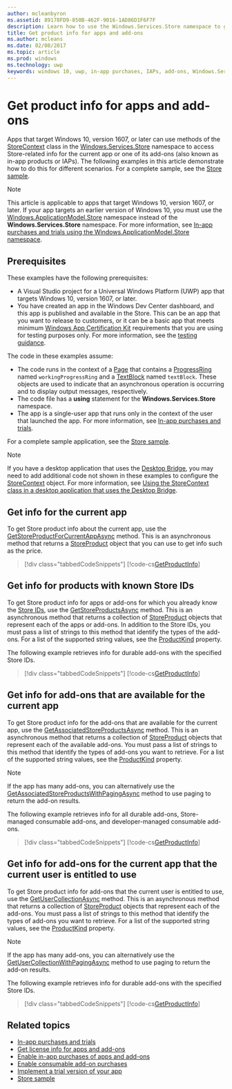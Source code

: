 ```yaml
---
author: mcleanbyron
ms.assetid: 89178FD9-850B-462F-9016-1AD86D1F6F7F
description: Learn how to use the Windows.Services.Store namespace to get Store-related product info for the current app or one of its add-ons.
title: Get product info for apps and add-ons
ms.author: mcleans
ms.date: 02/08/2017
ms.topic: article
ms.prod: windows
ms.technology: uwp
keywords: windows 10, uwp, in-app purchases, IAPs, add-ons, Windows.Services.Store
---
```


# Get product info for apps and add-ons

Apps that target Windows 10, version 1607, or later can use methods of the [StoreContext](https://msdn.microsoft.com/library/windows/apps/windows.services.store.storecontext.aspx) class in the [Windows.Services.Store](https://msdn.microsoft.com/library/windows/apps/windows.services.store.aspx) namespace to access Store-related info for the current app or one of its add-ons (also known as in-app products or IAPs). The following examples in this article demonstrate how to do this for different scenarios. For a complete sample, see the [Store sample](https://github.com/Microsoft/Windows-universal-samples/tree/master/Samples/Store).

> [!NOTE]
> This article is applicable to apps that target Windows 10, version 1607, or later. If your app targets an earlier version of Windows 10, you must use the [Windows.ApplicationModel.Store](https://msdn.microsoft.com/library/windows/apps/windows.applicationmodel.store.aspx) namespace instead of the **Windows.Services.Store** namespace. For more information, see [In-app purchases and trials using the Windows.ApplicationModel.Store namespace](in-app-purchases-and-trials-using-the-windows-applicationmodel-store-namespace.md).

## Prerequisites

These examples have the following prerequisites:
* A Visual Studio project for a Universal Windows Platform (UWP) app that targets Windows 10, version 1607, or later.
* You have created an app in the Windows Dev Center dashboard, and this app is published and available in the Store. This can be an app that you want to release to customers, or it can be a basic app that meets minimum [Windows App Certification Kit](https://developer.microsoft.com/windows/develop/app-certification-kit) requirements that you are using for testing purposes only. For more information, see the [testing guidance](in-app-purchases-and-trials.md#testing).

The code in these examples assume:
* The code runs in the context of a [Page](https://msdn.microsoft.com/library/windows/apps/windows.ui.xaml.controls.page.aspx) that contains a [ProgressRing](https://msdn.microsoft.com/library/windows/apps/windows.ui.xaml.controls.progressring.aspx) named ```workingProgressRing``` and a [TextBlock](https://msdn.microsoft.com/library/windows/apps/windows.ui.xaml.controls.textblock.aspx) named ```textBlock```. These objects are used to indicate that an asynchronous operation is occurring and to display output messages, respectively.
* The code file has a **using** statement for the **Windows.Services.Store** namespace.
* The app is a single-user app that runs only in the context of the user that launched the app. For more information, see [In-app purchases and trials](in-app-purchases-and-trials.md#api_intro).

For a complete sample application, see the [Store sample](https://github.com/Microsoft/Windows-universal-samples/tree/master/Samples/Store).

> [!NOTE]
> If you have a desktop application that uses the [Desktop Bridge](https://developer.microsoft.com/windows/bridges/desktop), you may need to add additional code not shown in these examples to configure the [StoreContext](https://msdn.microsoft.com/library/windows/apps/windows.services.store.storecontext.aspx) object. For more information, see [Using the StoreContext class in a desktop application that uses the Desktop Bridge](in-app-purchases-and-trials.md#desktop).

## Get info for the current app

To get Store product info about the current app, use the [GetStoreProductForCurrentAppAsync](https://msdn.microsoft.com/library/windows/apps/windows.services.store.storecontext.getstoreproductforcurrentappasync.aspx) method. This is an asynchronous method that returns a [StoreProduct](https://msdn.microsoft.com/library/windows/apps/windows.services.store.storeproduct.aspx) object that you can use to get info such as the price.

> [!div class="tabbedCodeSnippets"]
[!code-cs[GetProductInfo](./code/InAppPurchasesAndLicenses_RS1/cs/GetAppInfoPage.xaml.cs#GetAppInfo)]

## Get info for products with known Store IDs

To get Store product info for apps or add-ons for which you already know the [Store IDs](in-app-purchases-and-trials.md#store_ids), use the [GetStoreProductsAsync](https://msdn.microsoft.com/library/windows/apps/mt706579.aspx) method. This is an asynchronous method that returns a collection of  [StoreProduct](https://msdn.microsoft.com/library/windows/apps/windows.services.store.storeproduct.aspx) objects that represent each of the apps or add-ons. In addition to the Store IDs, you must pass a list of strings to this method that identify the types of the add-ons. For a list of the supported string values, see the [ProductKind](https://msdn.microsoft.com/library/windows/apps/windows.services.store.storeproduct.productkind.aspx) property.

The following example retrieves info for durable add-ons with the specified Store IDs.

> [!div class="tabbedCodeSnippets"]
[!code-cs[GetProductInfo](./code/InAppPurchasesAndLicenses_RS1/cs/GetProductInfoPage.xaml.cs#GetProductInfo)]

## Get info for add-ons that are available for the current app

To get Store product info for the add-ons that are available for the current app, use the [GetAssociatedStoreProductsAsync](https://msdn.microsoft.com/library/windows/apps/mt706571.aspx) method. This is an asynchronous method that returns a collection of  [StoreProduct](https://msdn.microsoft.com/library/windows/apps/windows.services.store.storeproduct.aspx) objects that represent each of the available add-ons. You must pass a list of strings to this method that identify the types of add-ons you want to retrieve. For a list of the supported string values, see the [ProductKind](https://msdn.microsoft.com/library/windows/apps/windows.services.store.storeproduct.productkind.aspx) property.

> [!NOTE]
> If the app has many add-ons, you can alternatively use the [GetAssociatedStoreProductsWithPagingAsync](https://msdn.microsoft.com/library/windows/apps/mt706572.aspx) method to use paging to return the add-on results.

The following example retrieves info for all durable add-ons, Store-managed consumable add-ons, and developer-managed consumable add-ons.

> [!div class="tabbedCodeSnippets"]
[!code-cs[GetProductInfo](./code/InAppPurchasesAndLicenses_RS1/cs/GetAddOnInfoPage.xaml.cs#GetAddOnInfo)]


## Get info for add-ons for the current app that the current user is entitled to use

To get Store product info for add-ons that the current user is entitled to use, use the [GetUserCollectionAsync](https://msdn.microsoft.com/library/windows/apps/mt706580.aspx) method. This is an asynchronous method that returns a collection of  [StoreProduct](https://msdn.microsoft.com/library/windows/apps/windows.services.store.storeproduct.aspx) objects that represent each of the add-ons. You must pass a list of strings to this method that identify the types of add-ons you want to retrieve. For a list of the supported string values, see the [ProductKind](https://msdn.microsoft.com/library/windows/apps/windows.services.store.storeproduct.productkind.aspx) property.

> [!NOTE]
> If the app has many add-ons, you can alternatively use the [GetUserCollectionWithPagingAsync](https://msdn.microsoft.com/library/windows/apps/mt706581.aspx) method to use paging to return the add-on results.

The following example retrieves info for durable add-ons with the specified Store IDs.

> [!div class="tabbedCodeSnippets"]
[!code-cs[GetProductInfo](./code/InAppPurchasesAndLicenses_RS1/cs/GetUserCollectionPage.xaml.cs#GetUserCollection)]

## Related topics

* [In-app purchases and trials](in-app-purchases-and-trials.md)
* [Get license info for apps and add-ons](get-license-info-for-apps-and-add-ons.md)
* [Enable in-app purchases of apps and add-ons](enable-in-app-purchases-of-apps-and-add-ons.md)
* [Enable consumable add-on purchases](enable-consumable-add-on-purchases.md)
* [Implement a trial version of your app](implement-a-trial-version-of-your-app.md)
* [Store sample](https://github.com/Microsoft/Windows-universal-samples/tree/master/Samples/Store)
